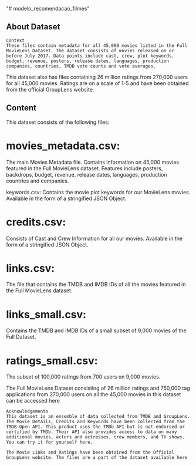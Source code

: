 "# modelo_recomendacao_filmes" 

## About Dataset


```
Context
These files contain metadata for all 45,000 movies listed in the Full MovieLens Dataset. The dataset consists of movies released on or before July 2017. Data points include cast, crew, plot keywords, budget, revenue, posters, release dates, languages, production companies, countries, TMDB vote counts and vote averages.

```
This dataset also has files containing 26 million ratings from 270,000 users for all 45,000 movies. Ratings are on a scale of 1-5 and have been obtained from the official GroupLens website.

## Content
This dataset consists of the following files:

# movies_metadata.csv: 
The main Movies Metadata file. Contains information on 45,000 movies featured in the Full MovieLens dataset. Features include posters, backdrops, budget, revenue, release dates, languages, production countries and companies.

keywords.csv: Contains the movie plot keywords for our MovieLens movies. Available in the form of a stringified JSON Object.

# credits.csv: 
   Consists of Cast and Crew Information for all our movies. Available in the form of a stringified JSON Object.

# links.csv: 
 The file that contains the TMDB and IMDB IDs of all the movies featured in the Full MovieLens dataset.

 # links_small.csv: 
 Contains the TMDB and IMDB IDs of a small subset of 9,000 movies of the Full Dataset.

# ratings_small.csv:
The subset of 100,000 ratings from 700 users on 9,000 movies.

The Full MovieLens Dataset consisting of 26 million ratings and 750,000 tag applications from 270,000 users on all the 45,000 movies in this dataset can be accessed here


```
Acknowledgements
This dataset is an ensemble of data collected from TMDB and GroupLens.
The Movie Details, Credits and Keywords have been collected from the TMDB Open API. This product uses the TMDb API but is not endorsed or certified by TMDb. Their API also provides access to data on many additional movies, actors and actresses, crew members, and TV shows. You can try it for yourself here.

The Movie Links and Ratings have been obtained from the Official GroupLens website. The files are a part of the dataset available here


```